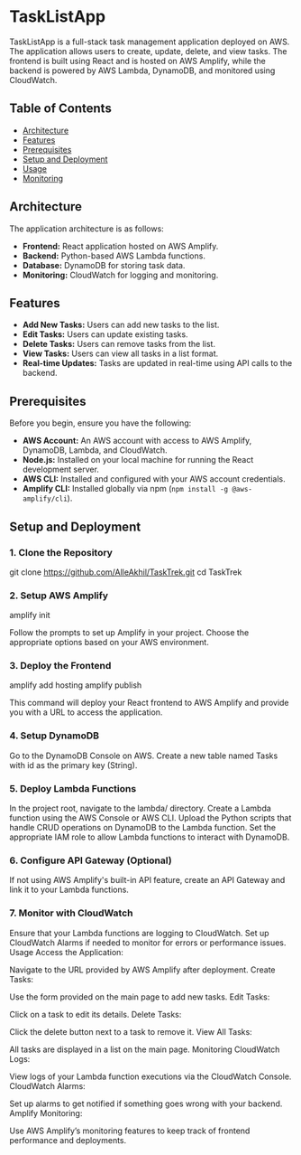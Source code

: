 # TaskListApp

TaskListApp is a full-stack task management application deployed on AWS. The application allows users to create, update, delete, and view tasks. The frontend is built using React and is hosted on AWS Amplify, while the backend is powered by AWS Lambda, DynamoDB, and monitored using CloudWatch.

## Table of Contents

- [Architecture](#architecture)
- [Features](#features)
- [Prerequisites](#prerequisites)
- [Setup and Deployment](#setup-and-deployment)
- [Usage](#usage)
- [Monitoring](#monitoring)

## Architecture

The application architecture is as follows:

- **Frontend:** React application hosted on AWS Amplify.
- **Backend:** Python-based AWS Lambda functions.
- **Database:** DynamoDB for storing task data.
- **Monitoring:** CloudWatch for logging and monitoring.

## Features

- **Add New Tasks:** Users can add new tasks to the list.
- **Edit Tasks:** Users can update existing tasks.
- **Delete Tasks:** Users can remove tasks from the list.
- **View Tasks:** Users can view all tasks in a list format.
- **Real-time Updates:** Tasks are updated in real-time using API calls to the backend.

## Prerequisites

Before you begin, ensure you have the following:

- **AWS Account:** An AWS account with access to AWS Amplify, DynamoDB, Lambda, and CloudWatch.
- **Node.js:** Installed on your local machine for running the React development server.
- **AWS CLI:** Installed and configured with your AWS account credentials.
- **Amplify CLI:** Installed globally via npm (`npm install -g @aws-amplify/cli`).

## Setup and Deployment

### 1. Clone the Repository

git clone https://github.com/AlleAkhil/TaskTrek.git
cd TaskTrek

### 2. Setup AWS Amplify

amplify init

Follow the prompts to set up Amplify in your project. Choose the appropriate options based on your AWS environment.

### 3. Deploy the Frontend

amplify add hosting
amplify publish

This command will deploy your React frontend to AWS Amplify and provide you with a URL to access the application.

### 4. Setup DynamoDB

Go to the DynamoDB Console on AWS.
Create a new table named Tasks with id as the primary key (String).

### 5. Deploy Lambda Functions

In the project root, navigate to the lambda/ directory.
Create a Lambda function using the AWS Console or AWS CLI.
Upload the Python scripts that handle CRUD operations on DynamoDB to the Lambda function.
Set the appropriate IAM role to allow Lambda functions to interact with DynamoDB.

### 6. Configure API Gateway (Optional)

If not using AWS Amplify's built-in API feature, create an API Gateway and link it to your Lambda functions.

### 7. Monitor with CloudWatch

Ensure that your Lambda functions are logging to CloudWatch.
Set up CloudWatch Alarms if needed to monitor for errors or performance issues.
Usage
Access the Application:

Navigate to the URL provided by AWS Amplify after deployment.
Create Tasks:

Use the form provided on the main page to add new tasks.
Edit Tasks:

Click on a task to edit its details.
Delete Tasks:

Click the delete button next to a task to remove it.
View All Tasks:

All tasks are displayed in a list on the main page.
Monitoring
CloudWatch Logs:

View logs of your Lambda function executions via the CloudWatch Console.
CloudWatch Alarms:

Set up alarms to get notified if something goes wrong with your backend.
Amplify Monitoring:

Use AWS Amplify’s monitoring features to keep track of frontend performance and deployments.
